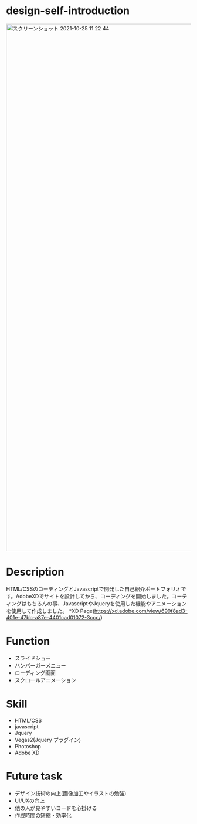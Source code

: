 # design-self-introduction


<img width="1440" alt="スクリーンショット 2021-10-25 11 22 44" src="https://user-images.githubusercontent.com/64293493/138625337-2f6b88d8-a7dd-48df-aea6-2d0882fdfae4.png">


# Description
HTML/CSSのコーディングとJavascriptで開発した自己紹介ポートフォリオです。AdobeXDでサイトを設計してから、コーディングを開始しました。コーティングはもちろんの事、JavascriptやJqueryを使用した機能やアニメーションを使用して作成しました。
*XD Page(https://xd.adobe.com/view/699f8ad3-401e-47bb-a87e-4401cad01072-3ccc/)

# Function
- スライドショー
- ハンバーガーメニュー
- ローディング画面
- スクロールアニメーション

# Skill 
- HTML/CSS
- javascript
- Jquery
- Vegas2(Jquery プラグイン)
- Photoshop
- Adobe XD

# Future task
- デザイン技術の向上(画像加工やイラストの勉強)
- UI/UXの向上
- 他の人が見やすいコードを心掛ける
- 作成時間の短縮・効率化
